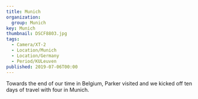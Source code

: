 ```yaml
---
title: Munich
organization: 
  group: Munich
key: Munich
thumbnail: DSCF8803.jpg
tags:
  - Camera/XT-2
  - Location/Munich
  - Location/Germany
  - Period/KULeuven
published: 2019-07-06T00:00
---
```

Towards the end of our time in Belgium, Parker visited and we kicked off ten days of travel with four in Munich.
